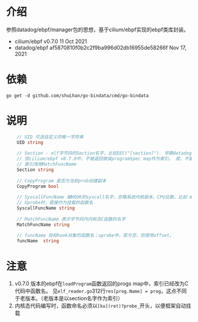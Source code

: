 # 介绍
参照datadog/ebpf/manager包的思想，基于cilium/ebpf实现的ebpf类库封装。
* cilium/ebpf v0.7.0   11 Oct 2021
* datadog/ebpf af5870810f0b2c2f9ba996d02db16955de58266f  Nov 17, 2021
# 依赖

```shell
go get -d github.com/shuLhan/go-bindata/cmd/go-bindata
```
# 说明
```go
    // UID 可选自定义的唯一字符串
    UID string
    
    // Section - elf字节码的Section名字，比如SEC("[section]"). 早期datadog/ebpf类库用于manager的collectionSpec.Programs的索引。
    // 但cilium/ebpf v0.7.0中，不被返回做诶programSpec map作为索引。 故，不能继续使用。
    // 索引改用MatchFuncName
    Section string
    
    // CopyProgram 是否为当前prob创建副本
    CopyProgram bool
    
    // SyscallFuncName 被HOOK的syscall名字，忽略系统内核版本、CPU位数，比如 mkdirat 会被转换为__x64_sys_mkdirat、__ia32_sys_mkdirat等
    // Uprobe时，直接作为挂载的函数名
	SyscallFuncName string
    
    // MatchFuncName 表示字节码内内核态C函数的名字
    MatchFuncName string

    // funcName 目标hook对象的函数名；uprobe中，若为空，则使用offset。
    funcName  string
```

# 注意
1. v0.7.0 版本的ebpf在`loadProgram`函数返回的progs map中，索引已经改为C代码中函数名。 见`elf_reader.go`312行`res[prog.Name] = prog`，这点不同于老版本。（老版本是以section名字作为索引）
2. 内核态代码编写时，函数命名必须以`[ku](ret)?probe_`开头，以便框架自动挂载